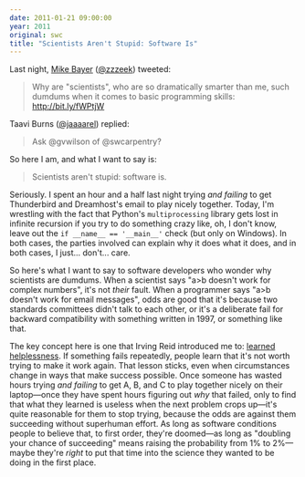 ```yaml
---
date: 2011-01-21 09:00:00
year: 2011
original: swc
title: "Scientists Aren't Stupid: Software Is"
---
```

<p>Last night, <a href="http://techspot.zzzeek.org/">Mike Bayer</a> (<a href="http://twitter.com/zzzeek">@zzzeek</a>) tweeted:</p>
<blockquote><p>Why are "scientists", who are so dramatically smarter than me, such dumdums when it comes to basic programming skills: <a rel="nofollow" href="http://bit.ly/fWPtjW" target="_blank">http://bit.ly/fWPtjW</a></p></blockquote>
<p>Taavi Burns (<a href="http://twitter.com/jaaaarel">@jaaaarel</a>) replied:</p>
<blockquote><p>Ask @gvwilson of @swcarpentry?</p></blockquote>
<p>So here I am, and what I want to say is:</p>
<blockquote><p>Scientists aren't stupid: software is.</p></blockquote>
<p>Seriously. I spent an hour and a half last night trying <em>and failing</em> to get Thunderbird and Dreamhost's email to play nicely together. Today, I'm wrestling with the fact that Python's <code>multiprocessing</code> library gets lost in infinite recursion if you try to do something crazy like, oh, I don't know, leave out the <code>if __name__ == '__main__'</code> check (but only on Windows). In both cases, the parties involved can explain why it does what it does, and in both cases, I just... don't... care.</p>
<p>So here's what I want to say to software developers who wonder why scientists are dumdums. When a scientist says "a&gt;b doesn't work for complex numbers", it's not <em>their</em> fault. When a programmer says "a&gt;b doesn't work for email messages", odds are good that it's because two standards committees didn't talk to each other, or it's a deliberate fail for backward compatibility with something written in 1997, or something like that.</p>
<p>The key concept here is one that Irving Reid introduced me to: <a href="http://en.wikipedia.org/wiki/Learned_helplessness">learned helplessness</a>. If something fails repeatedly, people learn that it's not worth trying to make it work again. That lesson sticks, even when circumstances change in ways that make success possible. Once someone has wasted hours trying <em>and failing</em> to get A, B, and C to play together nicely on their laptop&mdash;once they have spent hours figuring out <em>why</em> that failed, only to find that what they learned is useless when the next problem crops up&mdash;it's quite reasonable for them to stop trying, because the odds are against them succeeding without superhuman effort. As long as software conditions people to believe that, to first order, they're doomed&mdash;as long as "doubling your chance of succeeding" means raising the probability from 1% to 2%&mdash;maybe they're <em>right</em> to put that time into the science they wanted to be doing in the first place.</p>
